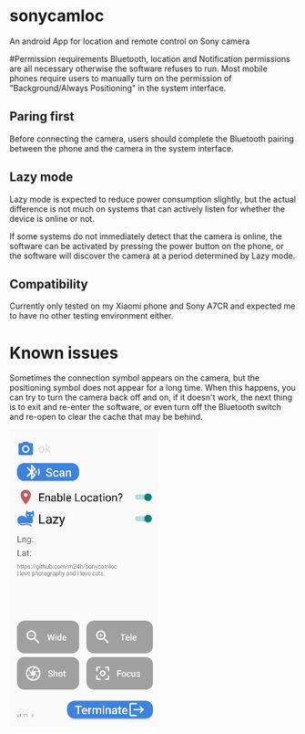 # sonycamloc
An android App for location and remote control on Sony camera

#Permission requirements
Bluetooth, location and Notification permissions are all necessary otherwise the software refuses to run. Most mobile phones require users to manually turn on the permission of "Background/Always Positioning" in the system interface.

## Paring first
Before connecting the camera, users should complete the Bluetooth pairing between the phone and the camera in the system interface.

## Lazy mode
Lazy mode is expected to reduce power consumption slightly, but the actual difference is not much on systems that can actively listen for whether the device is online or not. 

If some systems do not immediately detect that the camera is online, the software can be activated by pressing the power button on the phone, or the software will discover the camera at a period determined by Lazy mode.

## Compatibility
Currently only tested on my Xiaomi phone and Sony A7CR and expected me to have no other testing environment either.

# Known issues
Sometimes the connection symbol appears on the camera, but the positioning symbol does not appear for a long time. When this happens, you can try to turn the camera back off and on, if it doesn't work, the next thing is to exit and re-enter the software, or even turn off the Bluetooth switch and re-open to clear the cache that may be behind.

![main](pictures/main.png)